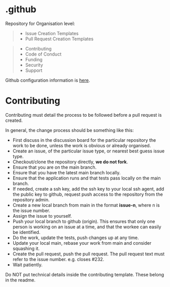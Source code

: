 # .github
Repository for Organisation level:
> - Issue Creation Templates
> - Pull Request Creation Templates

> - Contributing
> - Code of Conduct
> - Funding
> - Security
> - Support

Github configuration information is [here](https://docs.github.com/en/communities/setting-up-your-project-for-healthy-contributions/creating-a-default-community-health-file).

# Contributing
Contributing must detail the process to be followed before a pull request is created.

In general, the change process should be something like this:
- First discuss in the discussion board for the particular repository the work to be done, unless the work is obvious or already organised.
- Create an issue, of the particular issue type, or nearest best guess issue type.
- Checkout/clone the repository directly, **we do not fork**.
- Ensure that you are on the main branch.
- Ensure that you have the latest main branch locally.
- Ensure that the application runs and that tests pass locally on the main branch.
- If needed, create a ssh key, add the ssh key to your local ssh agent, add the public key to github, request push access to the repository from the repository admin.
- Create a new local branch from main in the format **issue-n**, where n is the issue number.
- Assign the issue to yourself.
- Push your local branch to github (origin). This ensures that only one person is working on an issue at a time, and that the workee can easily be identified.
- Do the work, update the tests, push changes up at any time.
- Update your local main, rebase your work from main and consider squashing it.
- Create the pull request, push the pull request. The pull request text must refer to the issue number. e.g. closes #232.
- Wait patiently.

Do NOT put technical details inside the contributing template. These belong in the readme.
